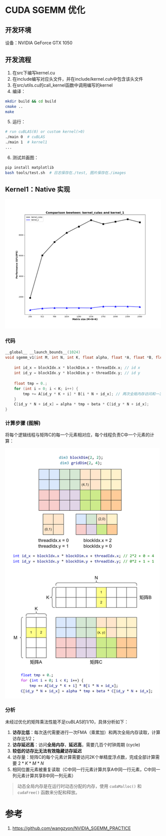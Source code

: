 # CUDA SGEMM 优化
## 开发环境
设备：NVIDIA GeForce GTX 1050

## 开发流程
1. 在src下编写kernel.cu
2. 在include编写对应头文件，并在include/kernel.cuh中包含该头文件
3. 在src/utils.cu的call_kernel函数中调用编写的kernel
4. 编译：
```bash
mkdir build && cd build
cmake ..
make
```
5. 运行：
```bash
# run cuBLAS(0) or custom kernel(>0)
./main 0  # cuBLAS
./main 1  # kernel1
...
```
6. 测试并画图：
```bash
pip install matplotlib
bash tools/test.sh  # 日志保存在./test, 图片保存在./images
```

## Kernel1：Native 实现
![](./images/kernel_culas_vs_1.png)

### 代码
```cpp
__global__ __launch_bounds__(1024) 
void sgemm_v1(int M, int N, int K, float alpha, float *A, float *B, float beta, float *C) {

    int id_x = blockIdx.x * blockDim.x + threadIdx.x; // id x
    int id_y = blockIdx.y * blockDim.y + threadIdx.y; // id y

    float tmp = 0.;
    for (int i = 0; i < K; i++) {
        tmp += A[id_y * K + i] * B[i * N + id_x]; // 两次全局内存访问和一次FMA（累加乘）
    }
    C[id_y * N + id_x] = alpha * tmp + beta * C[id_y * N + id_x];
}
```
### 计算步骤 (图解)
将每个逻辑线程与矩阵C的每一个元素相对应，每个线程负责C中一个元素的计算：

<img src="./images/image.png" width = "500" align=center />
<img src="./images/image-1.png" width = "500" align=center />

### 分析
未经过优化的矩阵乘法性能不足cuBLAS的1/10，具体分析如下：

1. **访存比低**：每次迭代需要进行一次FMA（乘累加）和两次全局内存读取，计算访存比1/2；
2. **访存延迟高**：访问**全局内存**，**延迟高**，需要几百个时钟周期 (cycle)
3. **较低的访存比无法有效隐藏访存延迟**
4. 访存量：矩阵C的每个元素计算需要访问2K个单精度浮点数，完成全部计算需要 $2*K*M*N$
5. 相同位置元素被重复读取（C中同一行元素计算共享A中同一行元素，C中同一列元素计算共享B中同一列元素）

> 动态全局内存是在运行时动态分配的内存，使用 `cudaMalloc()` 和 `cudaFree()` 函数来分配和释放。
# 参考
1. https://github.com/wangzyon/NVIDIA_SGEMM_PRACTICE